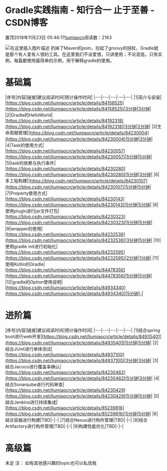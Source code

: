
# Gradle实践指南 - 知行合一 止于至善 - CSDN博客

置顶2018年11月23日 05:46:17[liumiaocn](https://me.csdn.net/liumiaocn)阅读数：2163


![在这里插入图片描述](https://img-blog.csdnimg.cn/2018111707041592.png?x-oss-process=image/watermark,type_ZmFuZ3poZW5naGVpdGk,shadow_10,text_aHR0cHM6Ly9ibG9nLmNzZG4ubmV0L2xpdW1pYW9jbg==,size_16,color_FFFFFF,t_70)
扔掉了Maven的pom，捡起了groovy的拐杖，Gradle就是那个有人爱有人恨的工具。在这里我们不谈爱恨，只讲使用；不论高低，只有实例，每篇都使用最简单的示例，用于解释gradle的使用。
[
](https://img-blog.csdnimg.cn/2018111707041592.png?x-oss-process=image/watermark,type_ZmFuZ3poZW5naGVpdGk,shadow_10,text_aHR0cHM6Ly9ibG9nLmNzZG4ubmV0L2xpdW1pYW9jbg==,size_16,color_FFFFFF,t_70)
# 基础篇
[
](https://img-blog.csdnimg.cn/2018111707041592.png?x-oss-process=image/watermark,type_ZmFuZ3poZW5naGVpdGk,shadow_10,text_aHR0cHM6Ly9ibG9nLmNzZG4ubmV0L2xpdW1pYW9jbg==,size_16,color_FFFFFF,t_70)|序号|内容|链接|建议阅读时间|预计操作时间|
|---|---|---|---|---|
|1|简介与安装|[https://blog.csdn.net/liumiaocn/article/details/84158525](https://blog.csdn.net/liumiaocn/article/details/84158525)|3分钟|3分钟|
|2|Gradle的HelloWorld|[https://blog.csdn.net/liumiaocn/article/details/84192318](https://blog.csdn.net/liumiaocn/article/details/84192318)|3分钟|2分钟|
|3|生命周期管理|[https://blog.csdn.net/liumiaocn/article/details/84230004](https://blog.csdn.net/liumiaocn/article/details/84230004)|5分钟|3分钟|
|4|Task的使用方式|[https://blog.csdn.net/liumiaocn/article/details/84230057](https://blog.csdn.net/liumiaocn/article/details/84230057)|5分钟|5分钟|
|5|task的依赖与执行条件|[https://blog.csdn.net/liumiaocn/article/details/84230280](https://blog.csdn.net/liumiaocn/article/details/84230280)|5分钟|3分钟|
|6|多工程构建|[https://blog.csdn.net/liumiaocn/article/details/84230107](https://blog.csdn.net/liumiaocn/article/details/84230107)|5分钟|5分钟|
|7|Property使用方式|[https://blog.csdn.net/liumiaocn/article/details/84230143](https://blog.csdn.net/liumiaocn/article/details/84230143)|5分钟|5分钟|
|8|使用plugin进行jar文件打包|[https://blog.csdn.net/liumiaocn/article/details/84230323](https://blog.csdn.net/liumiaocn/article/details/84230323)|5分钟|5分钟|
|9|wrapper的使用|[https://blog.csdn.net/liumiaocn/article/details/84232536](https://blog.csdn.net/liumiaocn/article/details/84232536)|3分钟|5分钟|
|10|使用gradle init进行初始化|[https://blog.csdn.net/liumiaocn/article/details/84232595](https://blog.csdn.net/liumiaocn/article/details/84232595)|2分钟|1分钟|
|11|使用Kotlin的Gradle|[https://blog.csdn.net/liumiaocn/article/details/84478356](https://blog.csdn.net/liumiaocn/article/details/84478356)|5分钟|5分钟|
|12|gradle的Option使用说明|[https://blog.csdn.net/liumiaocn/article/details/84934340](https://blog.csdn.net/liumiaocn/article/details/84934340)|5分钟|-|
# 进阶篇
[
](https://img-blog.csdnimg.cn/2018111707041592.png?x-oss-process=image/watermark,type_ZmFuZ3poZW5naGVpdGk,shadow_10,text_aHR0cHM6Ly9ibG9nLmNzZG4ubmV0L2xpdW1pYW9jbg==,size_16,color_FFFFFF,t_70)|序号|内容|链接|建议阅读时间|预计操作时间|
|---|---|---|---|---|
|1|结合spring boot进行web开发|[https://blog.csdn.net/liumiaocn/article/details/84935401](https://blog.csdn.net/liumiaocn/article/details/84935401)|5分钟|5分钟|
|2|结合JUnit进行单体测试|[https://blog.csdn.net/liumiaocn/article/details/84937100](https://blog.csdn.net/liumiaocn/article/details/84937100)|3分钟|3分钟|
|3|结合Jacoco进行覆盖率确认|[https://blog.csdn.net/liumiaocn/article/details/84230462](https://blog.csdn.net/liumiaocn/article/details/84230462)|5分钟|3分钟|
|4|结合Sonarqube进行代码审查|[https://blog.csdn.net/liumiaocn/article/details/84230429](https://blog.csdn.net/liumiaocn/article/details/84230429)|5分钟|5分钟|
|5|结合Jenkins进行持续集成|[https://blog.csdn.net/liumiaocn/article/details/85239816](https://blog.csdn.net/liumiaocn/article/details/85239816)|5分钟|5分钟|
|6|结合容器进行构建|TBD|-|-|
|7|结合Nexus进行构件管理|TBD|-|-|
|8|结合Artifactory进行构件管理|TBD|-|-|
|9|构建性能优化|TBD|-|-|
# 高级篇
[
](https://img-blog.csdnimg.cn/2018111707041592.png?x-oss-process=image/watermark,type_ZmFuZ3poZW5naGVpdGk,shadow_10,text_aHR0cHM6Ly9ibG9nLmNzZG4ubmV0L2xpdW1pYW9jbg==,size_16,color_FFFFFF,t_70)未定
[
](https://img-blog.csdnimg.cn/2018111707041592.png?x-oss-process=image/watermark,type_ZmFuZ3poZW5naGVpdGk,shadow_10,text_aHR0cHM6Ly9ibG9nLmNzZG4ubmV0L2xpdW1pYW9jbg==,size_16,color_FFFFFF,t_70)注： 如有其他感兴趣的topic也可以私信我
[
            ](https://img-blog.csdnimg.cn/2018111707041592.png?x-oss-process=image/watermark,type_ZmFuZ3poZW5naGVpdGk,shadow_10,text_aHR0cHM6Ly9ibG9nLmNzZG4ubmV0L2xpdW1pYW9jbg==,size_16,color_FFFFFF,t_70)


